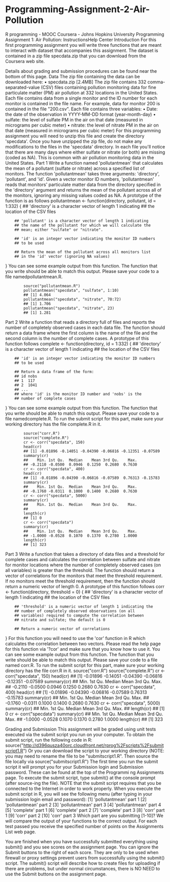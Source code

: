 # Programming-Assignment-2-Air-Pollution
R programming - MOOC Coursera - Johns Hopkins University
Programming Assignment 1: Air Pollution: InstructionsHelp Center
Introduction
For this first programming assignment you will write three functions that are meant to interact with dataset that accompanies this assignment. The dataset is contained in a zip file specdata.zip that you can download from the Coursera web site. 

Details about grading and submission procedures can be found near the bottom of this page.
Data
The zip file containing the data can be downloaded here:
•	specdata.zip [2.4MB]
The zip file contains 332 comma-separated-value (CSV) files containing pollution monitoring data for fine particulate matter (PM) air pollution at 332 locations in the United States. Each file contains data from a single monitor and the ID number for each monitor is contained in the file name. For example, data for monitor 200 is contained in the file "200.csv". Each file contains three variables:
•	Date: the date of the observation in YYYY-MM-DD format (year-month-day)
•	sulfate: the level of sulfate PM in the air on that date (measured in micrograms per cubic meter)
•	nitrate: the level of nitrate PM in the air on that date (measured in micrograms per cubic meter)
For this programming assignment you will need to unzip this file and create the directory 'specdata'. Once you have unzipped the zip file, do not make any modifications to the files in the 'specdata' directory. In each file you'll notice that there are many days where either sulfate or nitrate (or both) are missing (coded as NA). This is common with air pollution monitoring data in the United States.
Part 1
Write a function named 'pollutantmean' that calculates the mean of a pollutant (sulfate or nitrate) across a specified list of monitors. The function 'pollutantmean' takes three arguments: 'directory', 'pollutant', and 'id'. Given a vector monitor ID numbers, 'pollutantmean' reads that monitors' particulate matter data from the directory specified in the 'directory' argument and returns the mean of the pollutant across all of the monitors, ignoring any missing values coded as NA. A prototype of the function is as follows
pollutantmean <- function(directory, pollutant, id = 1:332) {
        ## 'directory' is a character vector of length 1 indicating
        ## the location of the CSV files

        ## 'pollutant' is a character vector of length 1 indicating
        ## the name of the pollutant for which we will calculate the
        ## mean; either "sulfate" or "nitrate".

        ## 'id' is an integer vector indicating the monitor ID numbers
        ## to be used

        ## Return the mean of the pollutant across all monitors list
        ## in the 'id' vector (ignoring NA values)
}
You can see some example output from this function. The function that you write should be able to match this output. Please save your code to a file namedpollutantmean.R.

            source("pollutantmean.R")
            pollutantmean("specdata", "sulfate", 1:10)
            ## [1] 4.064
            pollutantmean("specdata", "nitrate", 70:72)
            ## [1] 1.706
            pollutantmean("specdata", "nitrate", 23)
            ## [1] 1.281

Part 2
Write a function that reads a directory full of files and reports the number of completely observed cases in each data file. The function should return a data frame where the first column is the name of the file and the second column is the number of complete cases. A prototype of this function follows
complete <- function(directory, id = 1:332) {
        ## 'directory' is a character vector of length 1 indicating
        ## the location of the CSV files

        ## 'id' is an integer vector indicating the monitor ID numbers
        ## to be used
        
        ## Return a data frame of the form:
        ## id nobs
        ## 1  117
        ## 2  1041
        ## ...
        ## where 'id' is the monitor ID number and 'nobs' is the
        ## number of complete cases
}
You can see some example output from this function. The function that you write should be able to match this output. Please save your code to a file namedcomplete.R. To run the submit script for this part, make sure your working directory has the file complete.R in it.

            source("corr.R")
            source("complete.R")
            cr <- corr("specdata", 150)
            head(cr)
            ## [1] -0.01896 -0.14051 -0.04390 -0.06816 -0.12351 -0.07589
            summary(cr)
            ##    Min. 1st Qu.  Median    Mean 3rd Qu.    Max. 
            ## -0.2110 -0.0500  0.0946  0.1250  0.2680  0.7630
            cr <- corr("specdata", 400)
            head(cr)
            ## [1] -0.01896 -0.04390 -0.06816 -0.07589  0.76313 -0.15783
            summary(cr)
            ##    Min. 1st Qu.  Median    Mean 3rd Qu.    Max. 
            ## -0.1760 -0.0311  0.1000  0.1400  0.2680  0.7630
            cr <- corr("specdata", 5000)
            summary(cr)
            ##    Min. 1st Qu.  Median    Mean 3rd Qu.    Max. 
            ## 
            length(cr)
            ## [1] 0
            cr <- corr("specdata")
            summary(cr)
            ##    Min. 1st Qu.  Median    Mean 3rd Qu.    Max. 
            ## -1.0000 -0.0528  0.1070  0.1370  0.2780  1.0000
            length(cr)
            ## [1] 323


Part 3
Write a function that takes a directory of data files and a threshold for complete cases and calculates the correlation between sulfate and nitrate for monitor locations where the number of completely observed cases (on all variables) is greater than the threshold. The function should return a vector of correlations for the monitors that meet the threshold requirement. If no monitors meet the threshold requirement, then the function should return a numeric vector of length 0. A prototype of this function follows
corr <- function(directory, threshold = 0) {
        ## 'directory' is a character vector of length 1 indicating
        ## the location of the CSV files

        ## 'threshold' is a numeric vector of length 1 indicating the
        ## number of completely observed observations (on all
        ## variables) required to compute the correlation between
        ## nitrate and sulfate; the default is 0

        ## Return a numeric vector of correlations
}
For this function you will need to use the 'cor' function in R which calculates the correlation between two vectors. Please read the help page for this function via '?cor' and make sure that you know how to use it.
You can see some example output from this function. The function that you write should be able to match this output. Please save your code to a file named corr.R. To run the submit script for this part, make sure your working directory has the file corr.R in it. 
              source("corr.R")
              source("complete.R")
              cr <- corr("specdata", 150)
              head(cr)
              ## [1] -0.01896 -0.14051 -0.04390 -0.06816 -0.12351 -0.07589
              summary(cr)
              ##    Min. 1st Qu.  Median    Mean 3rd Qu.    Max. 
              ## -0.2110 -0.0500  0.0946  0.1250  0.2680  0.7630
              cr <- corr("specdata", 400)
              head(cr)
              ## [1] -0.01896 -0.04390 -0.06816 -0.07589  0.76313 -0.15783
              summary(cr)
              ##    Min. 1st Qu.  Median    Mean 3rd Qu.    Max. 
              ## -0.1760 -0.0311  0.1000  0.1400  0.2680  0.7630
              cr <- corr("specdata", 5000)
              summary(cr)
              ##    Min. 1st Qu.  Median    Mean 3rd Qu.    Max. 
              ## 
              length(cr)
              ## [1] 0
              cr <- corr("specdata")
              summary(cr)
              ##    Min. 1st Qu.  Median    Mean 3rd Qu.    Max. 
              ## -1.0000 -0.0528  0.1070  0.1370  0.2780  1.0000
              length(cr)
              ## [1] 323


Grading and Submission
This assignment will be graded using unit tests executed via the submit script you run on your computer. To obtain the submit script, run the following code in R:
source("http://d396qusza40orc.cloudfront.net/rprog%2Fscripts%2Fsubmitscript1.R")
Or you can download the script to your working directory (NOTE: you may need to rename the file to be "submitscript1.R". Then source the file locally via
source("submitscript1.R")
The first time you run the submit script it will prompt you for your Submission login and Submission password. These can be found at the top of the Programmi ng Assignments page. To execute the submit script, type
submit()
at the console prompt (after source-ing the file). NOTE that the submit script requires that you be connected to the Internet in order to work properly. When you execute the submit script in R, you will see the following menu (after typing in your submission login email and password):
[1] 'pollutantmean' part 1
[2] 'pollutantmean' part 2
[3] 'pollutantmean' part 3
[4] 'pollutantmean' part 4
[5] 'complete' part 1
[6] 'complete' part 2
[7] 'complete' part 3
[8] 'corr' part 1
[9] 'corr' part 2
[10] 'corr' part 3
Which part are you submitting [1-10]? 
We will compare the output of your functions to the correct output. For each test passed you receive the specified number of points on the Assignments List web page. 

You are finished when you have successfully submitted everything using submit() and you see scores on the assignment page. You can ignore the Submit buttons to the right of each score. They are only to be used when firewall or proxy settings prevent users from successfully using the submit() script. The submit() script will describe how to create files for uploading if there are problems, but under normal circumstances, there is NO NEED to use the Submit buttons on the assignment page.
